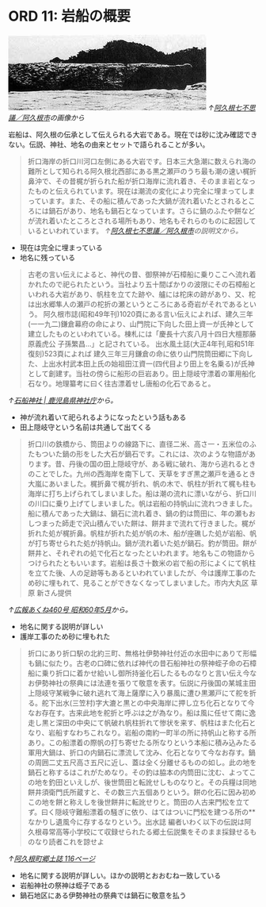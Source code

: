 # ORD 11: 岩船の概要

![image](./images/20240814iwafune.jpg)
*↑[阿久根七不思議／阿久根市](https://www.city.akune.lg.jp/soshikikarasagasu/somuka/hishokohogakari/5/1023.html)の画像から*

岩船は、阿久根の伝承として伝えられる大岩である。現在では砂に沈み確認できない。伝説、神社、地名の由来とセットで語られることが多い。

>折口海岸の折口川河口左側にある大岩です。日本三大急潮に数えられ海の難所として知られる阿久根北西部にある黒之瀬戸のうち最も潮の速い梶折鼻沖で、その昔梶が折られた船が折口海岸に流れ着き、そのまま岩となったものと伝えられています。現在は潮流の変化により完全に埋まってしまっています。また、その船に積んであった大鍋が流れ着いたとされるところには鍋石があり、地名も鍋石となっています。さらに鍋のふたや餅などが流れ着いたところとされる場所もあり、地名もそれらのものに起因しているといわれています。
*↑[阿久根七不思議／阿久根市](https://www.city.akune.lg.jp/soshikikarasagasu/somuka/hishokohogakari/5/1023.html)の説明文から。*

- 現在は完全に埋まっている
- 地名に残っている

>古老の言い伝えによると、神代の昔、御祭神が石樟船に乗りここへ流れ着かれたので祀られたという。当社より五十間ばかりの波限にその石樟船といわれる大岩があり、帆柱を立てた跡や、艫には柁床の跡があり、又、柁は出水郷隼人の瀬戸の柁折の瀬というところにある奇岩がそれであるという。
>阿久根市誌(昭和49年刊)1020頁にある言い伝えによれば、建久三年(一一九二)鎌倉幕府の命により、山門院に下向した田上資一が氏神として建立したものといわれている。棟札には「慶長十六亥八月十四日大檀那藤原義虎公 子孫繁昌…」と記されている。
>出水風土誌(大正4年刊,昭和51年復刻)523頁によれば 建久三年三月鎌倉の命に依り山門院筒田郷に下向した、上出水村武本田上氏の始祖田江資一(四代目より田上を名乗る)が氏神として創建す。当社の傍らに船形の巨岩あり。田上隠岐守漂着の軍用船化石なり。地理纂考に曰く往古漂着せし唐船の化石であると。

*↑[石船神社 \| 鹿児島県神社庁](https://www.kagojinjacho.or.jp/shrine-search/area-hokusatsu/%E9%98%BF%E4%B9%85%E6%A0%B9%E5%B8%82/416/)から。*

- 神が流れ着いて祀られるようになったという話もある
- 田上隠岐守という名前は共通して出てくる

>折口川の鉄橋から、筒田よりの線路下に、直径二米、高さ一・五米位のふたもついた鍋の形をした大石が鍋石です。これには、次のような物語があります。昔、丹後の国の田上隠岐守が、ある戦に破れ、海から逃れるときのことでした。九州の西海岸を南下して、天草をすぎ黒之瀬戸を通るとき大嵐にあいました。梶折鼻で梶が折れ、帆の木で、帆柱が折れて梶も柱も海岸に打ち上げられてしまいました。船は潮の流れに漂いながら、折口川の川口に乗り上げてしまいました。帆は岩船の持帆山に流れつきました。船に積んであった大鍋は、鍋石に流れ着き、鍋の釣は筒田に、年の瀬もおしつまった師走で沢山積んでいた餅は、餅井まで流れて行きました。梶が折れた処が梶折鼻。帆柱が折れた処が帆の木、船が座礁した処が岩船、帆が打ち寄せられた処が持帆山。鍋が流れ着いた処が鍋石。釣が筒田。餅が餅井と、それぞれの処で化石となったといわれます。地名もこの物語からつけられたともいいます。岩船は長さ十数米の岩で船の形によくにて帆柱を立てた後、人の足跡等もあるといわれていましたが、今は護岸工事のため砂に埋もれて、見ることができなくなってしまいました。市内大丸区 草原 新さん提供

*↑[広報あくね460号 昭和60年5月](https://www.city.akune.lg.jp/material/files/group/67/kohoS6005.pdf)から。*

- 地名に関する説明が詳しい
- 護岸工事のため砂に埋もれた

>折口にあり折口駅の北約三町、無格社伊勢神社付近の水田中にありて形幅も鍋に似たり。古老の口碑に依れば神代の昔石船神社の祭神蛭子命の石樟船に乗り折口に着かせ給いし御所持釜化石したるものなりと言い伝え今なお伊勢神社の祭典には法連を張りて敬意を表す。伝説に丹後国の某城主田上隠岐守某戦争に破れ逃れて海上薩摩に入り暴風に遭ひ黒瀬戸にて舵を折る。舵下出水(三笠村)字大漉と黒との中央海岸に押し立ち化石となりて今なお存在す。古来此地を舵折と呼ぶは之が為なり。船は風に任せて南に逸走し黒と深田の中央にて帆破れ帆柱折れて惨状を来す、帆柱はまた化石となり、岩船すなわちこれなり。岩船の南約一町半の所に持帆山と称する所あり。この船漂着の際帆の打ち寄せたる所なりという本船に積み込みたる軍用大鍋は、折口の内鍋石に漂流して沈み、化石となりて今なお存す。鍋の周囲二丈五尺高さ五尺に近し、蓋は全く分離せるものの如し。此の地を鍋石と称するはこれがためなり。その釣は脇本の内筒田に沈む、よってこの地を釣田といえしが、後世筒田と転訛せしものなりと。その兵糧は同地餅井須衛門氏所蔵すと、その数三六五個ありという。餅の化石に因み初めこの地を餅と称えしを後世餅井に転訛せりと。筒田の人古来門松を立てず。曰く隠岐守難船漂着の騒ぎに依り、はてはついに門松を建つる所の**なかりし遺風今に存するなりという。出水誌 編者いわく以下の伝説は阿久根尋常高等小学校にて収録せられたる郷土伝説集をそのまま採録せるものなり読者これを諒せよ

*↑[阿久根町郷土誌 116ページ](https://dl.ndl.go.jp/pid/1186448/1/83)*

- 地名に関する説明が詳しい。ほかの説明とおおむね一致している
- 岩船神社の祭神は蛭子である
- 鍋石地区にある伊勢神社の祭典では鍋石に敬意を払う
